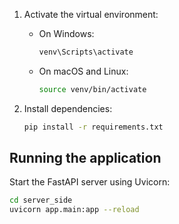 1. Activate the virtual environment:
    - On Windows:
        ```sh
        venv\Scripts\activate
        ```
    - On macOS and Linux:
        ```sh
        source venv/bin/activate
        ```

2. Install dependencies:
    ```sh
    pip install -r requirements.txt
    ```

## Running the application

Start the FastAPI server using Uvicorn:
```sh
cd server_side
uvicorn app.main:app --reload

